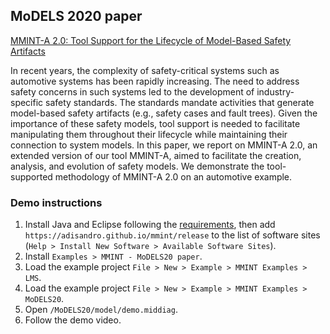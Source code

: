 ## MoDELS 2020 paper

[MMINT-A 2.0: Tool Support for the Lifecycle of Model-Based Safety Artifacts](https://doi.org/10.1145/3417990.3422012)

In recent years, the complexity of safety-critical systems such as automotive systems has been rapidly increasing. The need to address safety concerns in such systems led to the development of industry-specific safety standards. The standards mandate activities that generate model-based safety artifacts (e.g., safety cases and fault trees). Given the importance of these safety models, tool support is needed to facilitate manipulating them throughout their lifecycle while maintaining their connection to system models. In this paper, we report on MMINT-A 2.0, an extended version of our tool MMINT-A, aimed to facilitate the creation, analysis, and evolution of safety models. We demonstrate the tool-supported methodology of MMINT-A 2.0 on an automotive example.

### Demo instructions

1. Install Java and Eclipse following the [requirements](/README.md#requirements), then add `https://adisandro.github.io/mmint/release` to the list of software sites (`Help > Install New Software > Available Software Sites`).
2. Install `Examples > MMINT - MoDELS20 paper`.
3. Load the example project `File > New > Example > MMINT Examples > LMS`.
4. Load the example project `File > New > Example > MMINT Examples > MoDELS20`.
5. Open `/MoDELS20/model/demo.middiag`.
6. Follow the demo video.


